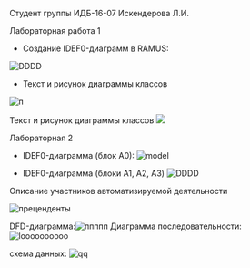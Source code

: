 Студент группы ИДБ-16-07 Искендерова Л.И.

Лабораторная работа 1

* Создание IDEF0-диаграмм в RAMUS:

![DDDD](https://user-images.githubusercontent.com/55622789/68120759-39c42f80-ff17-11e9-8432-bbb4f7f05403.PNG)


* Текст и рисунок диаграммы классов

![п](http://www.plantuml.com/plantuml/png/JP11IWCn68NNpIb-kbBm4BLUm9thC1Fiq7GYoHGN8jGPL8e55NSkx1LgPM2exVGAxx-HVwOWtIJmyTwNHmQXqBwOJgmAuoo_qLvFAB4w1BfJlQ5EnjVUJVFqmbddwMgK5KRrphrtjmSoj1AHeFEfySVeNXqiVRnXXnK_S1bFDFnA-E0P6loWvHalK6CT8ttIWIxbMS8dL_o8LkYENx15GzXtbUzOmIeYXUM_fPJiMjGbBmZldNPE9_WIsF8SpHbXYPQmmMySqSruHYttHffRhaXKDJ-XnbuarQdC7sMfeIJpYJLgOF9KlkWF)




Текст и рисунок диаграммы классов
![](http://www.plantuml.com/plantuml/png/fP71IiD048RFtQSOSj93mGSGQUeva9ld9LdRq3GhamqUh51RF4WBAbx4YqUljI84DV4LPj_8sQGjlNj8Clpp_NzcTdkvaMYASIhoKP9TI9HZa97H25UYqvVHQ82woE9JdR9qDaoC4XqVKL-sIZzbX46DiS9zwNelhyXL97FrxyHKdHim6Z0P30t42Qh893eJxRpX4SWSF7gZJ_gccjRy_V8spM3JVARAtjYPdTev_J1GSRtOGc7BF515AqUvDvNs7kZ9Jgca3whPk6JRsY6xxDRsOkVsbchkL7R1uINGRsDxTpPQESaJsxFmMzFhBdZMZ5poF4kWn-PFTvu8eTk50_zGyEFAGF2QnnEkGX6mC3dXrKHFPJ5VuHy0)


Лабораторная 2
* IDEF0-диаграмма (блок А0):
![model](https://user-images.githubusercontent.com/55622789/66961689-e37e7200-f077-11e9-8260-236d7dafce96.PNG)



* IDEF0-диаграмма (блоки A1, A2, A3)
![DDDD](https://user-images.githubusercontent.com/55622789/68120654-f669c100-ff16-11e9-9dfb-f5b6bfe281f2.PNG)


Описание участников автоматизируемой деятельности


![преценденты](https://user-images.githubusercontent.com/55622789/66961849-41ab5500-f078-11e9-8c3c-963ab4fdd4e7.PNG)




DFD-диаграмма:![ппппп](https://user-images.githubusercontent.com/55622789/68123570-721b3c00-ff1e-11e9-874c-c068fda161b8.PNG)
Диаграмма последовательности:
![loooooooooo](https://user-images.githubusercontent.com/55622789/68123678-b1e22380-ff1e-11e9-8982-d2fcc082af67.jpg)

схема данных:
![qq](https://user-images.githubusercontent.com/55622789/68124515-a5f76100-ff20-11e9-828d-bbd2c21db080.PNG)
